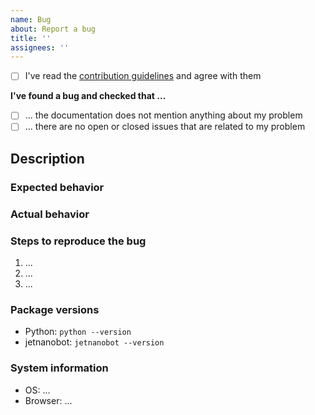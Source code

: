 ```yaml
---
name: Bug
about: Report a bug
title: ''
assignees: ''
---
```


- [ ] I've read the [contribution guidelines](https://github.com/luutp/{{cookiecutter.project_slug}}/blob/master/CONTRIBUTING.md) and agree with them

__I've found a bug and checked that ...__

- [ ] ... the documentation does not mention anything about my problem
- [ ] ... there are no open or closed issues that are related to my problem

## Description

<!-- Please provide a brief description of the bug -->

### Expected behavior

<!-- Please describe what you expect to happen -->

### Actual behavior

<!-- Please describe what is actually happening -->

### Steps to reproduce the bug

<!-- Please provide the steps to repoduce the issue -->

1. ...
2. ...
3. ...

### Package versions

<!-- Please provide all package versions -->

* Python: `python --version`
* jetnanobot: `jetnanobot --version`

### System information

<!-- Please provide your operating system and browser version -->

* OS: ...
* Browser: ...